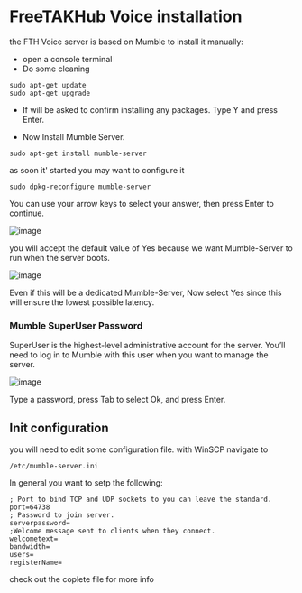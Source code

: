 # FreeTAKHub Voice installation

the FTH Voice server is based on Mumble
to install it manually:
* open a console terminal
* Do some cleaning
```
sudo apt-get update
sudo apt-get upgrade
```
* If will be asked to confirm installing any packages. Type Y and press Enter.

* Now Install Mumble Server.
```
sudo apt-get install mumble-server
```

as soon it' started you may want to configure it
```
sudo dpkg-reconfigure mumble-server
```

You can use your arrow keys to select your answer, then press Enter to continue.

![image](https://user-images.githubusercontent.com/60719165/159131852-ebda53e1-1ed8-4f3f-bacd-b60ed7ed2664.png)

you will accept the default value of Yes because we want Mumble-Server to run when the server boots.

![image](https://user-images.githubusercontent.com/60719165/159131856-e7510b41-bfdd-43ba-ad5a-efe89fbd3d4d.png)

Even if this will be a dedicated Mumble-Server, Now select Yes since this will ensure the lowest possible latency.

### Mumble SuperUser Password
SuperUser is the highest-level administrative account for the server. You’ll need to log in to Mumble with this user when you want to manage the server.

![image](https://user-images.githubusercontent.com/60719165/159131862-e9dc9b27-9974-4fd4-8db9-0c97cad064db.png)

Type a password, press Tab to select Ok, and press Enter.

## Init configuration
you will need to edit some configuration file. 
with WinSCP navigate to 
```
/etc/mumble-server.ini
```

In general you want to setp the following:
```
; Port to bind TCP and UDP sockets to you can leave the standard.
port=64738
; Password to join server.
serverpassword=
;Welcome message sent to clients when they connect.
welcometext= 
bandwidth=
users=
registerName=
```
check out the coplete file for more info
